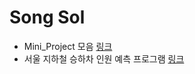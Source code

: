 # Song Sol
  * Mini_Project 모음 [링크](https://github.com/likemilktea/Mini_Project/tree/main)
  * 서울 지하철 승하차 인원 예측 프로그램 [링크](https://github.com/likemilktea/seoul_subway_on_off)

<!--
**likemilktea/likemilktea** is a ✨ _special_ ✨ repository because its `README.md` (this file) appears on your GitHub profile.

Here are some ideas to get you started:

- 🔭 I’m currently working on ...
- 🌱 I’m currently learning ...
- 👯 I’m looking to collaborate on ...
- 🤔 I’m looking for help with ...
- 💬 Ask me about ...
- 📫 How to reach me: ...
- 😄 Pronouns: ...
- ⚡ Fun fact: ...
-->
